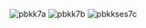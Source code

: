 ![pbkk7a](https://user-images.githubusercontent.com/112930506/232327011-f5f60b35-bd46-4abd-83f6-e8f856911bda.png)
![pbkk7b](https://user-images.githubusercontent.com/112930506/232327013-3b340983-0359-49a6-98ba-7721c6079741.png)
![pbkkses7c](https://user-images.githubusercontent.com/112930506/232327017-59b298ec-7aa9-4e3d-9f56-844661ad7561.png)
